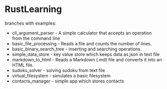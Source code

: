 # RustLearning

branches with examples:
- cli_argument_parser - A simple calculator that accepts an operation from the command line
- basic_file_processing - Reads a file and counts the number of lines.
- basic_binary_search_tree - inserting and searching operations.
- simple_data_store - key value store which keeps data as json in text file
- markdown_to_html - Reads a Markdown (.md) file and converts it into an HTML file.
- sudoku_solver - solving sudoku from text file
- virtual_filesystem - simulates a basic filesystem
- contacts_manager - simple app which stores contacts
